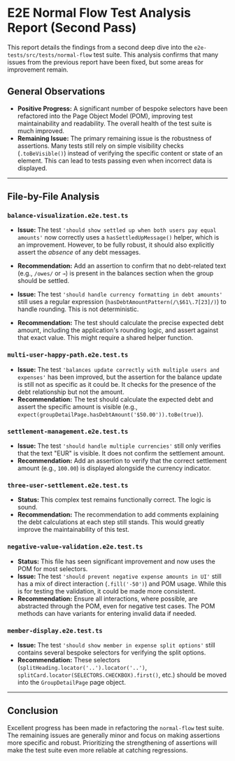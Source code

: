 # E2E Normal Flow Test Analysis Report (Second Pass)

This report details the findings from a second deep dive into the `e2e-tests/src/tests/normal-flow` test suite. This analysis confirms that many issues from the previous report have been fixed, but some areas for improvement remain.

## General Observations

- **Positive Progress:** A significant number of bespoke selectors have been refactored into the Page Object Model (POM), improving test maintainability and readability. The overall health of the test suite is much improved.
- **Remaining Issue:** The primary remaining issue is the robustness of assertions. Many tests still rely on simple visibility checks (`.toBeVisible()`) instead of verifying the specific content or state of an element. This can lead to tests passing even when incorrect data is displayed.

---

## File-by-File Analysis

### `balance-visualization.e2e.test.ts`

- **Issue:** The test `'should show settled up when both users pay equal amounts'` now correctly uses a `hasSettledUpMessage()` helper, which is an improvement. However, to be fully robust, it should also explicitly assert the *absence* of any debt messages.
- **Recommendation:** Add an assertion to confirm that no debt-related text (e.g., `/owes/` or `→`) is present in the balances section when the group should be settled.

- **Issue:** The test `'should handle currency formatting in debt amounts'` still uses a regular expression (`hasDebtAmountPattern(/\$61\.7[23]/)`) to handle rounding. This is not deterministic.
- **Recommendation:** The test should calculate the precise expected debt amount, including the application's rounding logic, and assert against that exact value. This might require a shared helper function.

### `multi-user-happy-path.e2e.test.ts`

- **Issue:** The test `'balances update correctly with multiple users and expenses'` has been improved, but the assertion for the balance update is still not as specific as it could be. It checks for the presence of the debt relationship but not the amount.
- **Recommendation:** The test should calculate the expected debt and assert the specific amount is visible (e.g., `expect(groupDetailPage.hasDebtAmount('$50.00')).toBe(true)`).

### `settlement-management.e2e.test.ts`

- **Issue:** The test `'should handle multiple currencies'` still only verifies that the text "EUR" is visible. It does not confirm the settlement amount.
- **Recommendation:** Add an assertion to verify that the correct settlement amount (e.g., `100.00`) is displayed alongside the currency indicator.

### `three-user-settlement.e2e.test.ts`

- **Status:** This complex test remains functionally correct. The logic is sound.
- **Recommendation:** The recommendation to add comments explaining the debt calculations at each step still stands. This would greatly improve the maintainability of this test.

### `negative-value-validation.e2e.test.ts`

- **Status:** This file has seen significant improvement and now uses the POM for most selectors.
- **Issue:** The test `'should prevent negative expense amounts in UI'` still has a mix of direct interaction (`.fill('-50')`) and POM usage. While this is for testing the validation, it could be made more consistent.
- **Recommendation:** Ensure all interactions, where possible, are abstracted through the POM, even for negative test cases. The POM methods can have variants for entering invalid data if needed.

### `member-display.e2e.test.ts`

- **Issue:** The test `'should show member in expense split options'` still contains several bespoke selectors for verifying the split options.
- **Recommendation:** These selectors (`splitHeading.locator('..').locator('..')`, `splitCard.locator(SELECTORS.CHECKBOX).first()`, etc.) should be moved into the `GroupDetailPage` page object.

---

## Conclusion

Excellent progress has been made in refactoring the `normal-flow` test suite. The remaining issues are generally minor and focus on making assertions more specific and robust. Prioritizing the strengthening of assertions will make the test suite even more reliable at catching regressions.